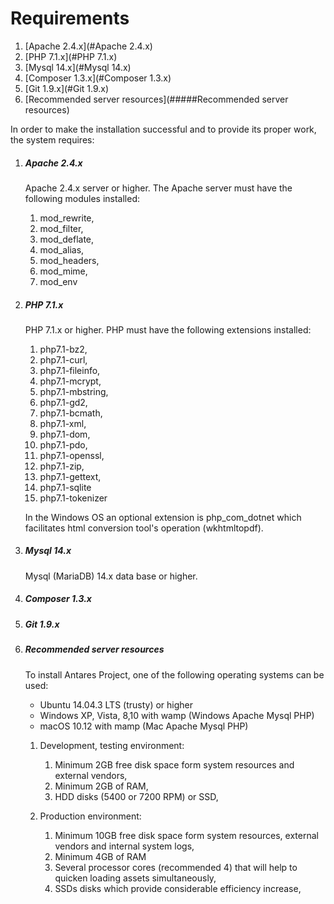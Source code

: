 # Requirements  

1. [Apache 2.4.x](#Apache 2.4.x)
2. [PHP 7.1.x](#PHP 7.1.x)
3. [Mysql 14.x](#Mysql 14.x)
4. [Composer 1.3.x](#Composer 1.3.x)
5. [Git 1.9.x](#Git 1.9.x)
6. [Recommended server resources](#####Recommended server resources)

In order to make the installation successful and to provide its proper work, the system requires:  

1. ##### Apache 2.4.x
    Apache 2.4.x server or higher. The Apache server must have the following modules installed:     

    1. mod_rewrite, 
    2. mod_filter, 
    3. mod_deflate, 
    4. mod_alias, 
    5. mod_headers, 
    6. mod_mime, 
    7. mod_env

2. ##### PHP 7.1.x
    PHP 7.1.x or higher. PHP must have the following extensions installed: 
    
    1. php7.1-bz2, 
    2. php7.1-curl, 
    3. php7.1-fileinfo, 
    4. php7.1-mcrypt, 
    5. php7.1-mbstring, 
    6. php7.1-gd2, 
    7. php7.1-bcmath, 
    9. php7.1-xml, 
    10. php7.1-dom, 
    11. php7.1-pdo, 
    12. php7.1-openssl, 
    12. php7.1-zip,
    13. php7.1-gettext,
    14. php7.1-sqlite
    15. php7.1-tokenizer    

    In the Windows OS an optional extension is php_com_dotnet which facilitates html conversion tool's operation (wkhtmltopdf).

3. ##### Mysql 14.x
    
    Mysql (MariaDB) 14.x data base or higher.

4. ##### Composer 1.3.x

5. ##### Git 1.9.x    

6. ##### Recommended server resources

   To install Antares Project, one of the following operating systems can be used:      
   * Ubuntu 14.04.3 LTS (trusty) or higher
   * Windows XP, Vista, 8,10 with wamp (Windows Apache Mysql PHP)
   * macOS 10.12 with mamp (Mac Apache Mysql PHP)   

   1. Development, testing environment:
     
      1. Minimum 2GB free disk space form system resources and external vendors,      
      2. Minimum 2GB of RAM,      
      3. HDD disks (5400 or 7200 RPM) or SSD,       
         
   2. Production environment:
        
      1. Minimum 10GB free disk space form system resources, external vendors and internal system logs,       
      2. Minimum 4GB of RAM      
      3. Several processor cores (recommended 4) that will help to quicken loading assets simultaneously,      
      4. SSDs disks which provide considerable efficiency increase,
      
      
        
    
   
      